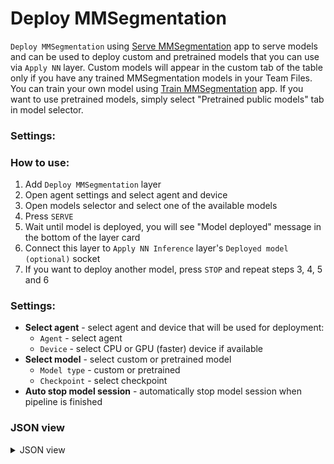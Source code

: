 
# Deploy MMSegmentation

`Deploy MMSegmentation` using [Serve MMSegmentation](../../../../supervisely-ecosystem/mmsegmentation/serve) app to serve models and can be used to deploy custom and pretrained models that you can use via `Apply NN` layer. Custom models will appear in the custom tab of the table only if you have any trained MMSegmentation models in your Team Files. You can train your own model using [Train MMSegmentation](../../../../../supervisely-ecosystem/mmsegmentation/train) app. If you want to use pretrained models, simply select "Pretrained public models" tab in model selector.

### Settings:

### How to use:

1. Add `Deploy MMSegmentation` layer
2. Open agent settings and select agent and device
3. Open models selector and select one of the available models
4. Press `SERVE`
5. Wait until model is deployed, you will see "Model deployed" message in the bottom of the layer card
6. Connect this layer to `Apply NN Inference` layer's `Deployed model (optional)` socket
7. If you want to deploy another model, press `STOP` and repeat steps 3, 4, 5 and 6

### Settings:

- **Select agent** - select agent and device that will be used for deployment:
    - `Agent` - select agent
    - `Device` - select CPU or GPU (faster) device if available
- **Select model** - select custom or pretrained model
    - `Model type` - custom or pretrained
    - `Checkpoint` - select checkpoint
- **Auto stop model session** - automatically stop model session when pipeline is finished

### JSON view

<details>
  <summary>JSON view</summary>
<pre>
  {
    "action": "deploy_segmentation",
    "src": [],
    "dst": "$deploy_segmentation",
    "settings": {
      "agent_id": 359,
      "device": "cuda:0",
      "model_source": "Pretrained models",
      "task_type": "semantic segmentation",
      "checkpoint_name": "upernet_convnext_xlarge_fp16_640x640_160k_ade20k.pth",
      "checkpoint_url": "https://download.openmmlab.com/mmsegmentation/v0.5/convnext/upernet_convnext_xlarge_fp16_640x640_160k_ade20k/upernet_convnext_xlarge_fp16_640x640_160k_ade20k_20220226_080344-95fc38c2.pth",
      "config_url": "configs/convnext/upernet_convnext_xlarge_fp16_640x640_160k_ade20k.py",
      "arch_type": "ConvNeXt",
      "stop_model_session": true,
      "session_id": 60493
    }
  }
</pre>
</details>
